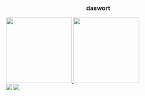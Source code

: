 ### <div align="center">daswort</div>

<div align="left">
  <a href="https://github.com/daswort">
  <img height="180em" src="https://github-readme-stats.vercel.app/api?username=daswort&show_icons=true&theme=react&include_all_commits=true&count_private=true"/>
  <img height="180em" src="https://github-readme-stats.vercel.app/api/top-langs/?username=daswort&layout=compact&langs_count=7&theme=react"/>
</div>

<div align="left"> 
  <a href="mailto:firstcommand@gmail.com"><img src="https://img.shields.io/badge/-Gmail-%23333?style=for-the-badge&logo=gmail&logoColor=white" target="_blank"></a>
  <a href="https://www.linkedin.com/in/jacob-vidal-b251491a6" target="_blank"><img src="https://img.shields.io/badge/-LinkedIn-%230077B5?style=for-the-badge&logo=linkedin&logoColor=white" target="_blank"></a> 
</div> 
